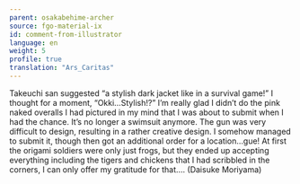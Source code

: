 ```yaml
---
parent: osakabehime-archer
source: fgo-material-ix
id: comment-from-illustrator
language: en
weight: 5
profile: true
translation: "Ars_Caritas"
---
```


Takeuchi san suggested “a stylish dark jacket like in a survival game!” I thought for a moment, “Okki…Stylish!?” I’m really glad I didn’t do the pink naked overalls I had pictured in my mind that I was about to submit when I had the chance. It’s no longer a swimsuit anymore. The gun was very difficult to design, resulting in a rather creative design. I somehow managed to submit it, though then got an additional order for a location…gue! At first the origami soldiers were only just frogs, but they ended up accepting everything including the tigers and chickens that I had scribbled in the corners, I can only offer my gratitude for that…. (Daisuke Moriyama)
